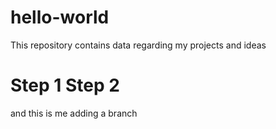 # hello-world
This repository contains data regarding my projects and ideas

 Step 1
Step 2
=======
and this is me adding a branch

